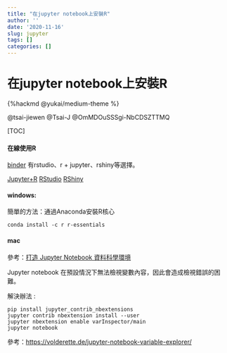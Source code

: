 ```yaml
---
title: "在jupyter notebook上安裝R"
author: ''
date: '2020-11-16'
slug: jupyter
tags: []
categories: []
---
```



# 在jupyter notebook上安裝R


{%hackmd @yukai/medium-theme %}

@tsai-jiewen 
@Tsai-J 
@OmMDOuSSSgi-NbCDSZTTMQ 

[TOC]

#### 在線使用R
[binder](https://github.com/binder-examples/r)
有rstudio、r + jupyter、rshiny等選擇。

[Jupyter+R](http://mybinder.org/v2/gh/binder-examples/r/master?filepath=index.ipynb)
[RStudio](http://mybinder.org/v2/gh/binder-examples/r/master?urlpath=rstudio)
[RShiny](http://mybinder.org/v2/gh/binder-examples/r/master?urlpath=shiny/bus-dashboard/)



#### windows:
簡單的方法：通過Anaconda安裝R核心
```
conda install -c r r-essentials
```

#### mac



參考：[打造 Jupyter Notebook 資料科學環境](https://medium.com/datainpoint/jupyter-kernels-3151a6408bab)





Jupyter notebook 在預設情況下無法檢視變數內容，因此會造成檢視錯誤的困難。

解決辦法 :
```
pip install jupyter_contrib_nbextensions
jupyter contrib nbextension install --user
jupyter nbextension enable varInspector/main
jupyter notebook
```
 

參考：https://volderette.de/jupyter-notebook-variable-explorer/
